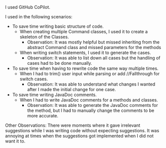I used GitHub CoPilot.

I used in the following scenarios:
- To save time writing basic structure of code. 
  - When creating multiple Command classes, I used it to create a skeleton of the Classes.
    - Observation: It was mostly helpful but missed inheriting from the abstract Command class and missed parameters for the methods
  - When writing switch statements, I used it to generate the cases.
    - Observation: It was able to list down all cases but the handling of cases had to be done manually.
- To save time when having to rewrite code the same way multiple times.
  - When I had to trim() user input while parsing or add //Fallthrough for switch cases.
    - Observation: It was able to understand what changes I wanted after I made the initial change for one case.
- To save time writing JavaDoc comments.
  - When I had to write JavaDoc comments for a methods and classes.
    - Observation: It was able to generate the JavaDoc comments for the method, but I had to manually change the comments to be more accurate.

Other Observations:
There were moments where it gave irrelevant suggestions while I was writing code without expecting suggestions. It was annoying at times when the suggestions got implemented when I did not want it to.
